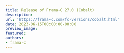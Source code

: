 ```yaml
---
title: Release of Frama-C 27.0 (Cobalt)
description:
url: 'https://frama-c.com/fc-versions/cobalt.html'
date: 2023-06-15T00:00:00-00:00
preview_image:
featured:
authors:
- frama-c
---
```



